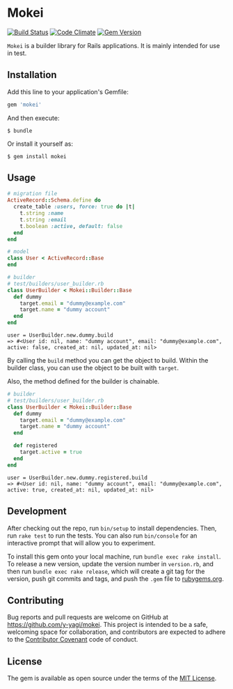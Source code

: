 # Mokei

[![Build Status](https://travis-ci.org/y-yagi/mokei.svg?branch=master)](https://travis-ci.org/y-yagi/mokei) [![Code Climate](https://codeclimate.com/github/y-yagi/mokei/badges/gpa.svg)](https://codeclimate.com/github/y-yagi/mokei) [![Gem Version](https://badge.fury.io/rb/mokei.svg)](http://badge.fury.io/rb/mokei)

`Mokei` is a builder library for Rails applications. It is mainly intended for use in test.

## Installation

Add this line to your application's Gemfile:

```ruby
gem 'mokei'
```

And then execute:

    $ bundle

Or install it yourself as:

    $ gem install mokei

## Usage

```ruby
# migration file
ActiveRecord::Schema.define do
  create_table :users, force: true do |t|
    t.string :name
    t.string :email
    t.boolean :active, default: false
  end
end

# model
class User < ActiveRecord::Base
end
```

```ruby
# builder
# test/builders/user_builder.rb
class UserBuilder < Mokei::Builder::Base
  def dummy
    target.email = "dummy@example.com"
    target.name = "dummy account"
  end
end
```

```
user = UserBuilder.new.dummy.build
=> #<User id: nil, name: "dummy account", email: "dummy@example.com", active: false, created_at: nil, updated_at: nil>
```

By calling the `build` method you can get the object to build. Within the builder class, you can use the object to be built with `target`.

Also, the method defined for the builder is chainable.

```ruby
# builder
# test/builders/user_builder.rb
class UserBuilder < Mokei::Builder::Base
  def dummy
    target.email = "dummy@example.com"
    target.name = "dummy account"
  end

  def registered
    target.active = true
  end
end
```

```
user = UserBuilder.new.dummy.registered.build
=> #<User id: nil, name: "dummy account", email: "dummy@example.com", active: true, created_at: nil, updated_at: nil>
```

## Development

After checking out the repo, run `bin/setup` to install dependencies. Then, run `rake test` to run the tests. You can also run `bin/console` for an interactive prompt that will allow you to experiment.

To install this gem onto your local machine, run `bundle exec rake install`. To release a new version, update the version number in `version.rb`, and then run `bundle exec rake release`, which will create a git tag for the version, push git commits and tags, and push the `.gem` file to [rubygems.org](https://rubygems.org).

## Contributing

Bug reports and pull requests are welcome on GitHub at https://github.com/y-yagi/mokei. This project is intended to be a safe, welcoming space for collaboration, and contributors are expected to adhere to the [Contributor Covenant](http://contributor-covenant.org) code of conduct.


## License

The gem is available as open source under the terms of the [MIT License](http://opensource.org/licenses/MIT).

